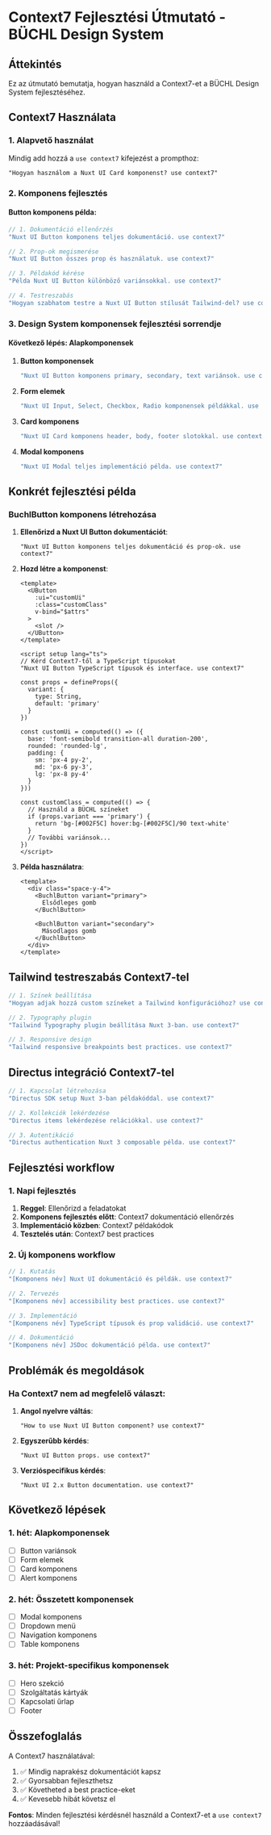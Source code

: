 # Context7 Fejlesztési Útmutató - BÜCHL Design System

## Áttekintés

Ez az útmutató bemutatja, hogyan használd a Context7-et a BÜCHL Design System fejlesztéséhez.

## Context7 Használata

### 1. Alapvető használat

Mindig add hozzá a `use context7` kifejezést a prompthoz:

```
"Hogyan használom a Nuxt UI Card komponenst? use context7"
```

### 2. Komponens fejlesztés

#### Button komponens példa:

```javascript
// 1. Dokumentáció ellenőrzés
"Nuxt UI Button komponens teljes dokumentáció. use context7"

// 2. Prop-ok megismerése
"Nuxt UI Button összes prop és használatuk. use context7"

// 3. Példakód kérése
"Példa Nuxt UI Button különböző variánsokkal. use context7"

// 4. Testreszabás
"Hogyan szabhatom testre a Nuxt UI Button stílusát Tailwind-del? use context7"
```

### 3. Design System komponensek fejlesztési sorrendje

#### Következő lépés: Alapkomponensek

1. **Button komponensek**
   ```javascript
   "Nuxt UI Button komponens primary, secondary, text variánsok. use context7"
   ```

2. **Form elemek**
   ```javascript
   "Nuxt UI Input, Select, Checkbox, Radio komponensek példákkal. use context7"
   ```

3. **Card komponens**
   ```javascript
   "Nuxt UI Card komponens header, body, footer slotokkal. use context7"
   ```

4. **Modal komponens**
   ```javascript
   "Nuxt UI Modal teljes implementáció példa. use context7"
   ```

## Konkrét fejlesztési példa

### BuchlButton komponens létrehozása

1. **Ellenőrizd a Nuxt UI Button dokumentációt**:
   ```
   "Nuxt UI Button komponens teljes dokumentáció és prop-ok. use context7"
   ```

2. **Hozd létre a komponenst**:
   ```vue
   <template>
     <UButton
       :ui="customUi"
       :class="customClass"
       v-bind="$attrs"
     >
       <slot />
     </UButton>
   </template>

   <script setup lang="ts">
   // Kérd Context7-től a TypeScript típusokat
   "Nuxt UI Button TypeScript típusok és interface. use context7"
   
   const props = defineProps({
     variant: {
       type: String,
       default: 'primary'
     }
   })

   const customUi = computed(() => ({
     base: 'font-semibold transition-all duration-200',
     rounded: 'rounded-lg',
     padding: {
       sm: 'px-4 py-2',
       md: 'px-6 py-3',
       lg: 'px-8 py-4'
     }
   }))

   const customClass = computed(() => {
     // Használd a BÜCHL színeket
     if (props.variant === 'primary') {
       return 'bg-[#002F5C] hover:bg-[#002F5C]/90 text-white'
     }
     // További variánsok...
   })
   </script>
   ```

3. **Példa használatra**:
   ```vue
   <template>
     <div class="space-y-4">
       <BuchlButton variant="primary">
         Elsődleges gomb
       </BuchlButton>
       
       <BuchlButton variant="secondary">
         Másodlagos gomb
       </BuchlButton>
     </div>
   </template>
   ```

## Tailwind testreszabás Context7-tel

```javascript
// 1. Színek beállítása
"Hogyan adjak hozzá custom színeket a Tailwind konfigurációhoz? use context7"

// 2. Typography plugin
"Tailwind Typography plugin beállítása Nuxt 3-ban. use context7"

// 3. Responsive design
"Tailwind responsive breakpoints best practices. use context7"
```

## Directus integráció Context7-tel

```javascript
// 1. Kapcsolat létrehozása
"Directus SDK setup Nuxt 3-ban példakóddal. use context7"

// 2. Kollekciók lekérdezése
"Directus items lekérdezése relációkkal. use context7"

// 3. Autentikáció
"Directus authentication Nuxt 3 composable példa. use context7"
```

## Fejlesztési workflow

### 1. Napi fejlesztés

1. **Reggel**: Ellenőrizd a feladatokat
2. **Komponens fejlesztés előtt**: Context7 dokumentáció ellenőrzés
3. **Implementáció közben**: Context7 példakódok
4. **Tesztelés után**: Context7 best practices

### 2. Új komponens workflow

```javascript
// 1. Kutatás
"[Komponens név] Nuxt UI dokumentáció és példák. use context7"

// 2. Tervezés
"[Komponens név] accessibility best practices. use context7"

// 3. Implementáció
"[Komponens név] TypeScript típusok és prop validáció. use context7"

// 4. Dokumentáció
"[Komponens név] JSDoc dokumentáció példa. use context7"
```

## Problémák és megoldások

### Ha Context7 nem ad megfelelő választ:

1. **Angol nyelvre váltás**:
   ```
   "How to use Nuxt UI Button component? use context7"
   ```

2. **Egyszerűbb kérdés**:
   ```
   "Nuxt UI Button props. use context7"
   ```

3. **Verzióspecifikus kérdés**:
   ```
   "Nuxt UI 2.x Button documentation. use context7"
   ```

## Következő lépések

### 1. hét: Alapkomponensek
- [ ] Button variánsok
- [ ] Form elemek
- [ ] Card komponens
- [ ] Alert komponens

### 2. hét: Összetett komponensek
- [ ] Modal komponens
- [ ] Dropdown menü
- [ ] Navigation komponens
- [ ] Table komponens

### 3. hét: Projekt-specifikus komponensek
- [ ] Hero szekció
- [ ] Szolgáltatás kártyák
- [ ] Kapcsolati űrlap
- [ ] Footer

## Összefoglalás

A Context7 használatával:
1. ✅ Mindig naprakész dokumentációt kapsz
2. ✅ Gyorsabban fejleszthetsz
3. ✅ Követheted a best practice-eket
4. ✅ Kevesebb hibát követsz el

**Fontos**: Minden fejlesztési kérdésnél használd a Context7-et a `use context7` hozzáadásával!